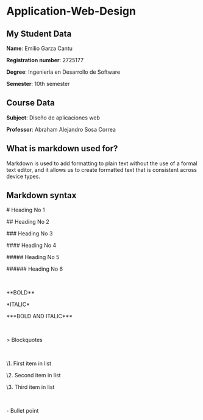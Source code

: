 # Application-Web-Design

## My Student Data

**Name**: Emilio Garza Cantu

**Registration number**: 2725177

**Degree**: Ingeniería en Desarrollo de Software

**Semester**: 10th semester

## Course Data

**Subject**: Diseño de aplicaciones web

**Professor**: Abraham Alejandro Sosa Correa

## What is markdown used for?
Markdown is used to add formatting to plain text without the use of a formal text editor, and it allows us to create formatted text that is consistent across device types.

## Markdown syntax
\# Heading No 1

\## Heading No 2

\### Heading No 3

\#### Heading No 4

\##### Heading No 5

\###### Heading No 6

<br />

\*\*BOLD\*\*

\*ITALIC\*

\*\*\*BOLD AND ITALIC\*\*\*

<br />

\> Blockquotes

<br />

\1. First item in list

\2. Second item in list

\3. Third item in list

<br />

\- Bullet point 
